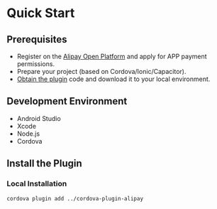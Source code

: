 # Quick Start

## Prerequisites

- Register on the [Alipay Open Platform](https://b.alipay.com/) and apply for APP payment permissions.
- Prepare your project (based on Cordova/Ionic/Capacitor).
- [Obtain the plugin](https://byteee.fund/project/cordova-plugin-alipay) code and download it to your local environment.

## Development Environment

- Android Studio
- Xcode
- Node.js
- Cordova

## Install the Plugin

### Local Installation

```shell
cordova plugin add ../cordova-plugin-alipay
